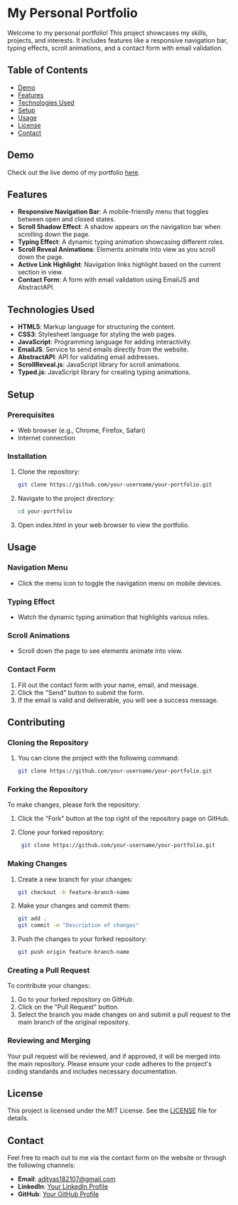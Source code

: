 # My Personal Portfolio

Welcome to my personal portfolio! This project showcases my skills, projects, and interests. It includes features like a responsive navigation bar, typing effects, scroll animations, and a contact form with email validation.

## Table of Contents

- [Demo](#demo)
- [Features](#features)
- [Technologies Used](#technologies-used)
- [Setup](#setup)
- [Usage](#usage)
- [License](#license)
- [Contact](#contact)

## Demo

Check out the live demo of my portfolio [here](https://your-portfolio-link.com).

## Features

- **Responsive Navigation Bar**: A mobile-friendly menu that toggles between open and closed states.
- **Scroll Shadow Effect**: A shadow appears on the navigation bar when scrolling down the page.
- **Typing Effect**: A dynamic typing animation showcasing different roles.
- **Scroll Reveal Animations**: Elements animate into view as you scroll down the page.
- **Active Link Highlight**: Navigation links highlight based on the current section in view.
- **Contact Form**: A form with email validation using EmailJS and AbstractAPI.

## Technologies Used

- **HTML5**: Markup language for structuring the content.
- **CSS3**: Stylesheet language for styling the web pages.
- **JavaScript**: Programming language for adding interactivity.
- **EmailJS**: Service to send emails directly from the website.
- **AbstractAPI**: API for validating email addresses.
- **ScrollReveal.js**: JavaScript library for scroll animations.
- **Typed.js**: JavaScript library for creating typing animations.

## Setup

### Prerequisites

- Web browser (e.g., Chrome, Firefox, Safari)
- Internet connection

### Installation

1. Clone the repository:

   ```bash
   git clone https://github.com/your-username/your-portfolio.git

2. Navigate to the project directory:
   
   ```bash
   cd your-portfolio

3. Open index.html in your web browser to view the portfolio.

## Usage

### Navigation Menu

- Click the menu icon to toggle the navigation menu on mobile devices.

### Typing Effect

- Watch the dynamic typing animation that highlights various roles.

### Scroll Animations

- Scroll down the page to see elements animate into view.

### Contact Form

1. Fill out the contact form with your name, email, and message.
2. Click the "Send" button to submit the form.
3. If the email is valid and deliverable, you will see a success message.

## Contributing

### Cloning the Repository

1. You can clone the project with the following command:

   ```bash
   git clone https://github.com/your-username/your-portfolio.git

### Forking the Repository

To make changes, please fork the repository:

1. Click the "Fork" button at the top right of the repository page on GitHub.
2. Clone your forked repository:
   
   ```bash
    git clone https://github.com/your-username/your-portfolio.git

### Making Changes
1. Create a new branch for your changes:
   ```bash
   git checkout -b feature-branch-name

2. Make your changes and commit them:
   ```bash
   git add .
   git commit -m "Description of changes"

3. Push the changes to your forked repository:
   ```bash
   git push origin feature-branch-name

### Creating a Pull Request

To contribute your changes:

1. Go to your forked repository on GitHub.
2. Click on the "Pull Request" button.
3. Select the branch you made changes on and submit a pull request to the main branch of the original repository.

### Reviewing and Merging

Your pull request will be reviewed, and if approved, it will be merged into the main repository. Please ensure your code adheres to the project's coding standards and includes necessary documentation.

## License

This project is licensed under the MIT License. See the [LICENSE](LICENSE) file for details.

## Contact

Feel free to reach out to me via the contact form on the website or through the following channels:

- **Email**: adityas182107@gmail.com
- **LinkedIn**: [Your LinkedIn Profile](https://www.linkedin.com/in/aditya-sanap-ams1821/)
- **GitHub**: [Your GitHub Profile](https://github.com/AdityaSanap1821)
